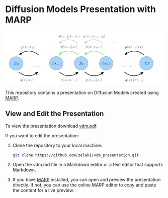 # Diffusion Models Presentation with MARP


<p align="center">
  <img src="figs/l_t_1.png" alt="Diffusion Models" width="600"/>
</p>

This repository contains a presentation on Diffusion Models created using [MARP](https://marp.app/).


## View and Edit the Presentation

To view the presentation download [vdm.pdf](https://github.com/zelaki/vdm_presentation/blob/master/vdm.pdf).

If you want to edit the presentation:

1. Clone the repository to your local machine:

   ```bash
   git clone https://github.com/zelaki/vdm_presentation.git
    ```
2. Open the vdm.md file in a Markdown editor or a text editor that supports Markdown.
3. If you have [MARP](https://marp.app/) installed, you can open and preview the presentation directly. If not, you can use the online MARP editor to copy and paste the content for a live preview.

